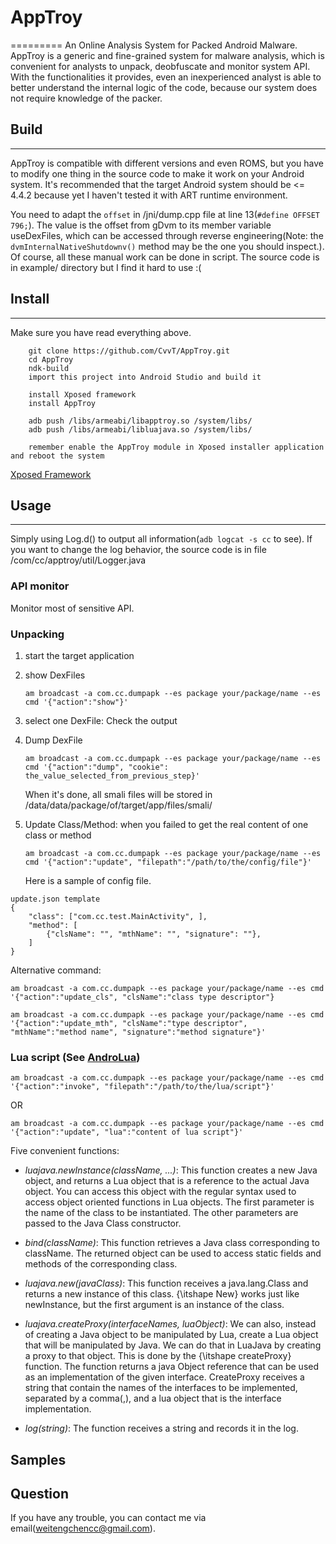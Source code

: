 # AppTroy
=========
An Online Analysis System for Packed Android Malware.
AppTroy is a generic and fine-grained system for malware analysis, which is convenient for analysts to unpack, deobfuscate and monitor system API. With the functionalities it provides, even an inexperienced analyst is able to better understand the internal logic of the code, because our system does not require knowledge of the packer.

## Build
--------
AppTroy is compatible with different versions and even ROMS, but you have to modify one thing in the source code to make it work on your Android system. It's recommended that the target Android system should be <= 4.4.2 because yet I haven't tested it with ART runtime environment. 

You need to adapt the `offset` in /jni/dump.cpp file at line 13(`#define OFFSET 796;`). The value is the offset from gDvm to its member variable useDexFiles, which can be accessed through reverse engineering(Note: the `dvmInternalNativeShutdownv()` method may be the one you should inspect.). Of course, all these manual work can be done in script. The source code is in example/ directory but I find it hard to use :(

## Install
----------
Make sure you have read everything above.

```
	git clone https://github.com/CvvT/AppTroy.git
	cd AppTroy
	ndk-build
	import this project into Android Studio and build it

	install Xposed framework
	install AppTroy

	adb push /libs/armeabi/libapptroy.so /system/libs/
	adb push /libs/armeabi/libluajava.so /system/libs/

	remember enable the AppTroy module in Xposed installer application and reboot the system
```
[Xposed Framework](http://www.repo.xposed.info/module/de.robv.android.xposed.installer)

## Usage
--------
Simply using Log.d() to output all information(`adb logcat -s cc` to see).
If you want to change the log behavior, the source code is in file /com/cc/apptroy/util/Logger.java

### API monitor
Monitor most of sensitive API.
### Unpacking
1. start the target application
2. show DexFiles

	`am broadcast -a com.cc.dumpapk --es package your/package/name --es cmd '{"action":"show"}'`
3. select one DexFile: Check the output
4. Dump DexFile

	`am broadcast -a com.cc.dumpapk --es package your/package/name --es cmd '{"action":"dump", "cookie": the_value_selected_from_previous_step}'`

	When it's done, all smali files will be stored in /data/data/package/of/target/app/files/smali/
5. Update Class/Method: when you failed to get the real content of one class or method

	`am broadcast -a com.cc.dumpapk --es package your/package/name --es cmd '{"action":"update", "filepath":"/path/to/the/config/file"}'`

	Here is a sample of config file.

```
update.json template
{
	"class": ["com.cc.test.MainActivity", ],
	"method": [
		{"clsName": "", "mthName": "", "signature": ""},
	]
}
```
Alternative command:

`am broadcast -a com.cc.dumpapk --es package your/package/name --es cmd '{"action":"update_cls", "clsName":"class type descriptor"}`

`am broadcast -a com.cc.dumpapk --es package your/package/name --es cmd '{"action":"update_mth", "clsName":"type descriptor", "mthName":"method name", "signature":"method signature"}'`

### Lua script (See [AndroLua](https://github.com/mkottman/AndroLua))
`am broadcast -a com.cc.dumpapk --es package your/package/name --es cmd '{"action":"invoke", "filepath":"/path/to/the/lua/script"}'`

OR

`am broadcast -a com.cc.dumpapk --es package your/package/name --es cmd '{"action":"update", "lua":"content of lua script"}'`

Five convenient functions:

+ *luajava.newInstance(className, ...)*: This function creates a new Java object, and returns a Lua object that is a reference to the actual Java object. You can access this object with the regular syntax used to access object oriented functions in Lua objects. The first parameter is the name of the class to be instantiated. The other parameters are passed to the Java Class constructor.

+ *bind(className)*: This function retrieves a Java class corresponding to className. The returned object can be used to access static fields and methods of the corresponding class.

+ *luajava.new(javaClass)*: This function receives a java.lang.Class and returns a new instance of this class. {\itshape New} works just like newInstance, but the first argument is an instance of the class.

+ *luajava.createProxy(interfaceNames, luaObject)*: We can also, instead of creating a Java object to be manipulated by Lua, create a Lua object that will be manipulated by Java. We can do that in LuaJava by creating a proxy to that object. This is done by the {\itshape createProxy} function. The function returns a java Object reference that can be used as an implementation of the given interface. CreateProxy receives a string that contain the names of the interfaces to be implemented, separated by a comma(,), and a lua object that is the interface implementation.

+ *log(string)*: The function receives a string and records it in the log.

## Samples
## Question
If you have any trouble, you can contact me via email(weitengchencc@gmail.com).
